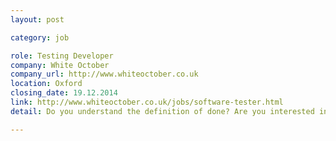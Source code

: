 ```yaml
---
layout: post

category: job

role: Testing Developer
company: White October
company_url: http://www.whiteoctober.co.uk
location: Oxford
closing_date: 19.12.2014
link: http://www.whiteoctober.co.uk/jobs/software-tester.html
detail: Do you understand the definition of done? Are you interested in helping us shape our internal testing strategy and drive forward our commitment to Agile development? We’re looking for an experienced testing developer to join the team at White October, a growing digital agency in Oxford.

---
```

